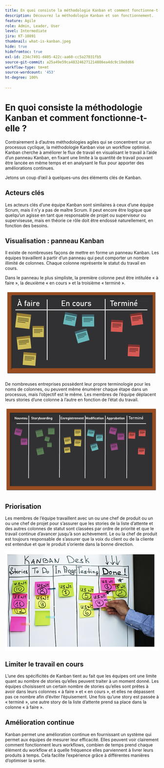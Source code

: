 ```yaml
---
title: En quoi consiste la méthodologie Kanban et comment fonctionne-t-elle ?
description: Découvrez la méthodologie Kanban et son fonctionnement.
feature: Agile
role: Admin, Leader, User
level: Intermediate
jira: KT-10891
thumbnail: what-is-kanban.jpeg
hide: true
hidefromtoc: true
exl-id: 234c7491-d405-422c-aa60-cc5a27031fb5
source-git-commit: a25a49e59ca483246271214886ea4dc9c10e8d66
workflow-type: tm+mt
source-wordcount: '453'
ht-degree: 100%

---
```


# En quoi consiste la méthodologie Kanban et comment fonctionne-t-elle ?

Contrairement à d’autres méthodologies agiles qui se concentrent sur un processus cyclique, la méthodologie Kanban vise un workflow optimisé. Kanban cherche à améliorer le flux de travail en visualisant le travail à l’aide d’un panneau Kanban, en fixant une limite à la quantité de travail pouvant être lancée en même temps et en analysant le flux pour apporter des améliorations continues.


Jetons un coup d’œil à quelques-uns des éléments clés de Kanban.



## Acteurs clés

Les acteurs clés d’une équipe Kanban sont similaires à ceux d’une équipe Scrum, mais il n’y a pas de maître Scrum. Il peut encore être logique que quelqu’un agisse en tant que responsable de projet ou superviseur ou superviseuse, mais en théorie ce rôle doit être endossé naturellement, en fonction des besoins.

## Visualisation : panneau Kanban

Il existe de nombreuses façons de mettre en forme un panneau Kanban. Les équipes travaillent à partir d’un panneau qui peut comporter un nombre illimité de colonnes. Chaque colonne représente le statut du travail en cours.

Dans le panneau le plus simpliste, la première colonne peut être intitulée « à faire », la deuxième « en cours » et la troisième « terminé ».

![Tableau noir et post-it](assets/agile4-01.png)

De nombreuses entreprises possèdent leur propre terminologie pour les noms de colonnes, ou peuvent même énumérer chaque étape dans un processus, mais l’objectif est le même. Les membres de l’équipe déplacent leurs stories d’une colonne à l’autre en fonction de l’état du travail.

![Tableau noir et post-it](assets/agile4-02.png)

## Priorisation

Les membres de l’équipe travaillent avec un ou une chef de produit ou un ou une chef de projet pour s’assurer que les stories de la liste d’attente et des autres colonnes de statut sont classées par ordre de priorité et que le travail continue d’avancer jusqu’à son achèvement. Le ou la chef de produit est toujours responsable de s’assurer que la voix du client ou de la cliente est entendue et que le produit s’oriente dans la bonne direction.

![Tableau blanc de Kanban](assets/agile4-03.png)

## Limiter le travail en cours

L’une des spécificités de Kanban tient au fait que les équipes ont une limite quant au nombre de stories qu’elles peuvent traiter à un moment donné. Les équipes choisissent un certain nombre de stories qu’elles sont prêtes à avoir dans leurs colonnes « à faire » et « en cours », et elles ne dépassent pas ce nombre afin d’éviter l’épuisement. Une fois qu’une story est passée à « terminé », une autre story de la liste d’attente prend sa place dans la colonne « à faire ».

## Amélioration continue

Kanban permet une amélioration continue en fournissant un système qui permet aux équipes de mesurer leur efficacité. Elles peuvent voir clairement comment fonctionnent leurs workflows, combien de temps prend chaque élément du workflow et à quelle fréquence elles parviennent à livrer leurs produits à temps. Cela facilite l’expérience grâce à différentes manières d’optimiser la sortie.
